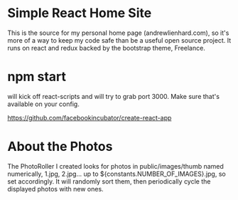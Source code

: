 # Simple React Home Site

This is the source for my personal home page (andrewlienhard.com), so it's more of a way to keep my code safe than be a useful open source project. It runs on react and redux backed by the bootstrap theme, Freelance.

# npm start 
will kick off react-scripts and will try to grab port 3000. Make sure that's available on your config.

https://github.com/facebookincubator/create-react-app

# About the Photos

The PhotoRoller I created looks for photos in public/images/thumb named numerically, 1.jpg, 2.jpg... up to ${constants.NUMBER_OF_IMAGES}.jpg, so set accordingly. It will randomly sort them, then periodically cycle the displayed photos with new ones.


